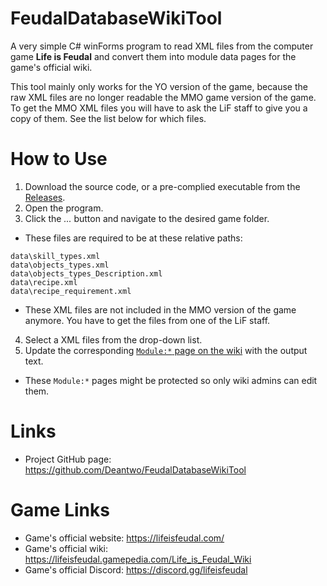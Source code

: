 # FeudalDatabaseWikiTool
A very simple C# winForms program to read XML files from the computer game **Life is Feudal** and convert them into module data pages for the game's official wiki.

This tool mainly only works for the YO version of the game, because the raw XML files are no longer readable the MMO game version of the game.
To get the MMO XML files you will have to ask the LiF staff to give you a copy of them. See the list below for which files.

# How to Use
1. Download the source code, or a pre-complied executable from the [Releases](https://github.com/Deantwo/FeudalDatabaseWikiTool/releases).
2. Open the program.
3. Click the *...* button and navigate to the desired game folder.
 - These files are required to be at these relative paths:
```
data\skill_types.xml
data\objects_types.xml
data\objects_types_Description.xml
data\recipe.xml
data\recipe_requirement.xml
```
 - These XML files are not included in the MMO version of the game anymore. You have to get the files from one of the LiF staff.
4. Select a XML files from the drop-down list.
5. Update the corresponding [`Module:*` page on the wiki](https://lifeisfeudal.gamepedia.com/index.php?title=Special%3APrefixIndex&prefix=&namespace=828) with the output text.
 - These `Module:*` pages might be protected so only wiki admins can edit them.

# Links
- Project GitHub page: https://github.com/Deantwo/FeudalDatabaseWikiTool

# Game Links
- Game's official website: https://lifeisfeudal.com/
- Game's official wiki: https://lifeisfeudal.gamepedia.com/Life_is_Feudal_Wiki
- Game's official Discord: https://discord.gg/lifeisfeudal
